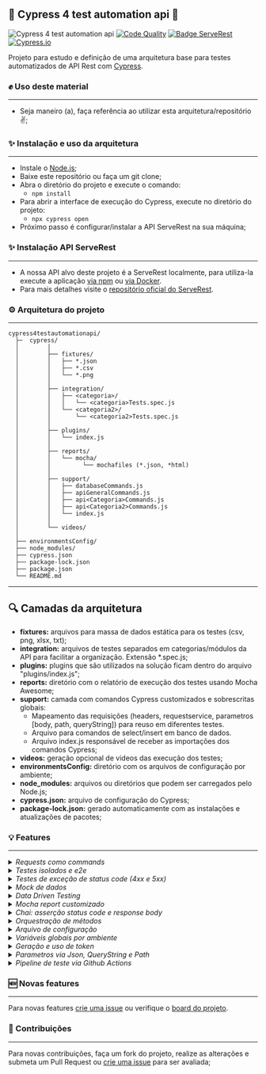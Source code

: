 ## 🚀 Cypress 4 test automation api 🚀

![Cypress 4 test automation api](https://github.com/saymowan/cypress-api-core/workflows/API%20Rest%20tests/badge.svg)
[![Code Quality](https://www.code-inspector.com/project/20271/score/svg)](https://frontend.code-inspector.com/project/20271/dashboard)
[![Badge ServeRest](https://img.shields.io/badge/API-ServeRest-green)](https://github.com/PauloGoncalvesBH/ServeRest/)
[![Cypress.io](https://img.shields.io/badge/tested%20with-Cypress-04C38E.svg)](https://www.cypress.io/)

Projeto para estudo e definição de uma arquitetura base para testes automatizados de API Rest com [Cypress](https://www.cypress.io/).

### ✊ Uso deste material
-----------------------
- Seja maneiro (a), faça referência ao utilizar esta arquitetura/repositório ✌️;


### ✨ Instalação e uso da arquitetura
-----------------------
- Instale o [Node.js](https://nodejs.org/en/download/);
- Baixe este repositório ou faça um git clone;
- Abra o diretório do projeto e execute o comando:
    - `npm install`
- Para abrir a interface de execução do Cypress, execute no diretório do projeto:
    - `npx cypress open`
- Próximo passo é configurar/instalar a API ServeRest na sua máquina;


### ✨  Instalação API ServeRest
-----------------------
- A nossa API alvo deste projeto é a ServeRest localmente, para utiliza-la execute a aplicação [via npm](https://www.npmjs.com/package/serverest) ou [via Docker](https://hub.docker.com/r/paulogoncalvesbh/serverest/). 
- Para mais detalhes visite o [repositório oficial do ServeRest](https://github.com/ServeRest/ServeRest).


### ⚙️ Arquitetura do projeto
-----------------------

```
cypress4testautomationapi/
  ├─  cypress/
  │        │
  │        ├── fixtures/
  │        │   ├── *.json
  │        │   ├── *.csv       
  │        │   └── *.png
  │        │
  │        ├── integration/
  │        │   ├── <categoria>/
  │        │   │   └── <categoria>Tests.spec.js
  │        │   └── <categoria2>/
  │        │       └── <categoria2>Tests.spec.js
  │        │
  │        ├── plugins/
  │        │   └── index.js
  │        │
  │        ├── reports/
  │        │   └── mocha/
  │        │         └── mochafiles (*.json, *html)
  │        │
  │        ├── support/
  │        │   ├── databaseCommands.js
  │        │   ├── apiGeneralCommands.js
  │        │   ├── api<Categoria>Commands.js
  │        │   ├── api<Categoria2>Commands.js
  │        │   └── index.js
  │        │  
  │        └── videos/
  │ 
  ├── environmentsConfig/
  ├── node_modules/
  ├── cypress.json
  ├── package-lock.json
  ├── package.json
  └── README.md
```

---------------------------------------
## 🔍 Camadas da arquitetura

 - **fixtures:** arquivos para massa de dados estática para os testes (csv, png, xlsx, txt);
 - **integration:** arquivos de testes separados em categorias/módulos da API para facilitar a organização. Extensão *.spec.js;
 - **plugins:** plugins que são utilizados na solução ficam dentro do arquivo "plugins/index.js";
 -  **reports:** diretório com o relatório de execução dos testes usando Mocha Awesome;
 - **support:** camada com comandos Cypress customizados e sobrescritas globais:
    - Mapeamento das requisições (headers, requestservice, parametros [body, path, queryString]) para reuso em diferentes testes.
    - Arquivo para comandos de select/insert em banco de dados.
    - Arquivo index.js responsável de receber as importações dos comandos Cypress;
 - **videos:** geração opcional de videos das execução dos testes;
 - **environmentsConfig:** diretório com os arquivos de configuração por ambiente;
 - **node_modules:** arquivos ou diretórios que podem ser carregados pelo Node.js;
 - **cypress.json:** arquivo de configuração do Cypress;
 - **package-lock.json:** gerado automaticamente com as instalações e atualizações de pacotes;


### 💡 Features
-----------------------
<details><summary><i>Requests como commands</i></summary>
Cada endpoint é mapeado com a sua estrutura (headers, parâmetros, método, endpoint, cookies) no Cypress commands para focarmos em reuso. Os arquivos de mapeamento de requisições podem ser feitos por módulo/categoria.
Exemplo:

![Exemplo requisição](https://i.imgur.com/ctY5Zkv.png)

No exemplo vemos o mapeamento do endpoint Produtos para ser usado por todos os testes de API que desejam utiliza-lo.
Para criar um teste com esta requisição basta utilizar o command referente e passar o(s) parametro(s):

```js
    it('Produtos - Buscar Produto Inexistente', ()=>{
        cy.getProdutos('nome=9dj9128dh12h89')
            .then(response =>{
            expect(response.status).to.equal(200)
            expect(response.body.quantidade).to.equal(0)
        })
    })
```

</details>

<details><summary><i>Testes isolados e e2e</i></summary>
Testes de requisição de maneira isolada para validar parâmetros válidos, inválidos, status code estão presentes nesta arquitetura:

```js
    it('Produtos - Excluir Produto Inexistente',()=>{

        cy.deleteProdutos("xxx", true)
            .then(response =>{
                expect(response.status).to.equal(200)
                expect(response.body.message).to.eq("Nenhum registro excluído")
            })            
    })
```

Testes de múltiplas requisições (e2e) podem ser feitos com esta arquitetura, veja exemplo de um teste para Deletar um Produto (produto é criado durante o teste):

```js
it('Produtos - Excluir Produto Existente',()=>{

    const produto ={
        nome: faker.random.uuid(),
        preco: faker.random.number(),
        descricao: "Mouse bom",
        quantidade: "5"
        }

    cy.postProdutos(produto)
        .then(response =>{
        expect(response.status).to.equal(201)
        expect(response.body.message).to.equal("Cadastro realizado com sucesso")
        let _id = response.body._id

            cy.deleteProdutos(_id, true)
                .then(respDelete =>{
                    expect(respDelete.status).to.equal(200)
                    expect(respDelete.body.message).to.eq("Registro excluído com sucesso")
                })   

                cy.getProdutos('_id='+_id)
                .then(respGet =>{
                    expect(respGet.status).to.equal(200)
                    expect(respGet.body.quantidade).to.equal(0)
                })              
            })
    })
```
</details>

<details><summary><i>Testes de exceção de status code (4xx e 5xx)</i></summary>

Para testes de exceção de status code (client side [4xx] or server side [5xx]) precisamos incluir um parâmetro [failOnStatusCode](https://docs.cypress.io/api/commands/request.html#Arguments) na requisição com valor false.

Vide exemplo de mapeamento de requisição:

```js
Cypress.Commands.add('deleteProdutos', (productId, failStatusCode) =>{
    cy.api({
        method: 'DELETE',
        url: '/produtos/'+productId,
        headers: {  Authorization : localStorage.getItem('token') },
        failOnStatusCode: failStatusCode
    })
})
```

Vide exemplo de teste "forçando" um erro para validar o statuscode e response body:

```js
    it('Produtos - Excluir Produto token expirado',()=>{
        localStorage.setItem('token', "token erradinho")

        cy.deleteProdutos("xxx", false)
            .then(response =>{
                expect(response.status).to.equal(401)
                expect(response.body.message).to.eq("Token de acesso ausente, inválido, expirado ou usuário do token não existe mais")
            })            
    })
```

</details>

<details><summary><i>Mock de dados</i></summary>

[Biblioteca Faker](https://github.com/marak/Faker.js/) para mock de dados. 
Vide [exemplos de dados](https://github.com/marak/Faker.js/#api-methods) que podem ser mascarados.

</details>

<details><summary><i>Data Driven Testing</i></summary>

A arte de reaproveitar o mesmo teste com o mesmo fluxo e asserção variando somente a massa de teste proveniente de dados estáticos ou arquivos (*.csv, *.json, *.xlsx), chamamos de Data Driven Testing ([leia mais sobre](https://medium.com/@saymowan/data-driven-testing-ddt-e-o-reaproveitamento-dos-testes-automatizados-8c8d67cc211c)), na arquitetura temos o uso de um arquivo json (JArray) para a massa de testes:

```json
[
    {
        "nome": "Mouse Gamer Adamantiun Shinigami Usb",
        "preco": 98,
        "descricao": "Mouses para Jogos",
        "quantidade": 12
    },
    {
        "nome": "Monitor Gamer AOC Agon 32'' Curvo 165Hz",
        "preco": 269,
        "descricao": "Monitores Gamer",
        "quantidade": 45
    },
    {
        "nome": "Kit 3 Roteadores Gigabit Wifi TP-Link Rede Mesh AC1200",
        "preco": 189,
        "descricao": "Dispositivos de Conexão em Rede",
        "quantidade": 78
    }
]
```

O mesmo teste é criado N vezes através do arquivo json:

```js
const produtos = require('../../fixtures/Produtos/produtosList.json')
const faker = require('faker')

  //JArray (produtoList.json) com cada objeto a ser cadastrado
  produtos.forEach(produto => {
  it('Produtos - Cadastrar Produto DDT',()=>{

      let expectedStatusCode = 201;
      let expectedSuccessMessage = "Cadastro realizado com sucesso";

      const produtoTestData ={
          "nome": produto.nome + "-" + faker.random.number(),
          "preco": produto.preco,
          "descricao": produto.descricao,
          "quantidade": produto.quantidade
        }

      cy.postProdutos(produtoTestData)
          .then(response =>{
          expect(response.status).to.equal(expectedStatusCode)
          expect(response.body.message).to.equal(expectedSuccessMessage)            
      })
  })
})
```


</details>

<details><summary><i>Mocha report customizado</i></summary>

Em desenvolvimento

</details>

<details><summary><i>Chai: asserção status code e response body</i></summary>

Podemos validar de diversas formas os dados retornados no response (body, cookies, headers, status code), vide exemplos que podem ser aplicados: [clique aqui](https://docs.cypress.io/guides/references/assertions.html#BDD-Assertions).

Exemplo de assertiva de status code e parâmetro "message" do response body com o método "to.equal":

```js
    expect(response.status).to.equal(expectedStatusCode)
    expect(response.body.message).to.equal(expectedSuccessMessage)            
```

</details>


<details><summary><i>Orquestração de métodos</i></summary>

A organização dos métodos que devem ser executados antes ou depois dos testes ou bateria pode ser feito através de méetodos nativos do Cypress, [clique aqui para detalhes](https://docs.cypress.io/guides/core-concepts/writing-and-organizing-tests.html#Hooks).

Um exemplo comum para testes de API é a geração de token de acesso a cada teste, veja exemplo abaixo do método que é executado antes de cada teste para garantir o acesso dos recursos com o token correto:

```js
    beforeEach(() => {
        cy.generateTokenAsAdmin()
    })
```

Neste caso, o Token é gerado como admin e usamos a Request as Command (../support/apiGeneralCommands.js), veja a requisição mapeada e já enviando o token para o storage para ser usado por todos os testes no header:

```js
Cypress.Commands.add('generateTokenAsAdmin', () =>{
    cy.api({
        method: 'POST',
        url: '/login',
        body: {
            "email": "fulano@qa.com",
            "password": "teste"
          }
    })
    .then(response =>{
        expect(response.status).to.eql(200)
        localStorage.setItem('token', response.body.authorization)
        expect(localStorage.getItem('token')).not.null
        cy.log(localStorage.getItem('token'))
    })      
})
```

</details>


<details><summary><i>Arquivo de configuração</i></summary>

Recurso nativo do Cypress através do arquivo cypress.json. [Vide documentação oficial](https://docs.cypress.io/guides/references/configuration.html#Options).
</details>

<details><summary><i>Variáveis globais por ambiente</i></summary>

Para modificar suas variáveis globais por ambiente temos uma pasta criada "cypress/environmentsConfig" com dois possíveis ambientes "Prod" e "Qa" representados pelos arquivos exampleProd.json e exampleQa.json respectivamente.

Foi feita a inclusão de um plugin (/cypress/plugins/index.js) através do método "getConfigurationByFile()" onde podemos alterar o ambiente ao executar pela linha de comando incluindo qual ambiente se deseja:

```
npx cypress run --env configfile=exampleProd
```

</details>


<details><summary><i>Geração e uso de token</i></summary>

Vide feature "Orquestração de métodos" para entender como o Token é gerado/orquestrado. Para o uso basta incluir o header na Request as Command e incluir o item do localStorage "token":

```js
Cypress.Commands.add('postProdutos', bodyJson =>{
    cy.api({
        method: 'POST',
        url: '/produtos',
        body: bodyJson,
        headers: {  Authorization : localStorage.getItem('token') }})
})
```

</details>

<details><summary><i>Parametros via Json, QueryString e Path</i></summary>

### Path

Exemplo de uso de parâmetro Path com a requisição Delete Produtos:

![Delete Produtos ServeRest](https://i.imgur.com/yQVpCwt.png)

Ao mapear a requisição (Request as Command) incluímos o parâmetro junto ao request service (parâmetro url):

```js
Cypress.Commands.add('deleteProdutos', (productId, failStatusCode) =>{
    cy.api({
        method: 'DELETE',
        url: '/produtos/'+productId,
        headers: {  Authorization : localStorage.getItem('token') },
        failOnStatusCode: failStatusCode
    })
})

```

### QueryString

Exemplo de uso de parâmetro QueryString com a requisição Get Produtos:

![Get Produtos ServeRest](https://i.imgur.com/0x8pzuC.png)

Ao mapear a requisição (Request as Command) incluímos o parâmetro junto ao request service (parâmetro url) devendo ser informado quais parâmetros concatenados na camada de testes (integration):

```js
Cypress.Commands.add('getProdutos', queryString =>{
    cy.api({
        method: 'GET',
        url: '/produtos?'+ queryString})
})
```

Este recurso ainda está em pesquisa para ser otimizado.

### Json

Exemplo de uso de parâmetro Json com a requisição Post Produtos:

![Post Produtos ServeRest](https://i.imgur.com/jNS8H3t.png)

Neste caso temos um json de envio, com os seguintes parâmetros:

```json
{
  "nome": "nome",
  "preco": "1",
  "descricao": "descricao",
  "quantidade": "1"
}
```

Ao mapear a requisição (Request as Command) incluímos o parâmetro "body" com nossa estrutura de json "jsonBody". Nossos dados virão da camada de testes (integration):

```js
Cypress.Commands.add('postProdutos', jsonBody =>{
    cy.api({
        method: 'POST',
        url: '/produtos',
        body: jsonBody,
        headers: {  Authorization : localStorage.getItem('token') }}) // header de autenticação
})
```

Camada de teste com o envio dos dados no teste, video a constante "produto" com os dados mockados:

```js
    it('Produtos - Cadastrar Produto',()=>{

        const produto ={
            "nome": faker.random.uuid(),
            "preco": faker.random.number(),
            "descricao": "Mouse bom",
            "quantidade": "5"
          }

        cy.postProdutos(produto)
            .then(response =>{
            expect(response.status).to.equal(201)
            expect(response.body.message).to.equal("Cadastro realizado com sucesso")            
        })
    })
})
```

</details>

<details><summary><i>Pipeline de teste via Github Actions</i></summary>

Pipeline feito com Github Actions executado em máquina Linux com os processos:

- Instancia da aplicação ServeRest local via Docker
- Execução de todos os testes - Task nativa Cypress 

Flows executados [disponível aqui](https://github.com/saymowan/cypress-api-core/actions);

Arquivo yml [disponível aqui](https://github.com/saymowan/cypress-api-core/tree/master/.github/workflows);

</details>


### 🆕 Novas features 
---------------------------
Para novas features [crie uma issue](https://github.com/saymowan/cypress-api-core/issues/new) ou verifique o [board do projeto](https://github.com/saymowan/cypress-api-core/projects/1).


### 🌟 Contribuições
--------------------------
Para novas contribuições, faça um fork do projeto, realize as alterações e submeta um Pull Request ou [crie uma issue](https://github.com/saymowan/cypress-api-core/issues/new) para ser avaliada;
